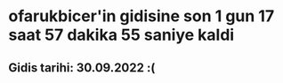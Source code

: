 # ofarukbicer'in gidisine son 1 gun 17 saat 57 dakika 55 saniye kaldi

## Gidis tarihi: 30.09.2022 :(